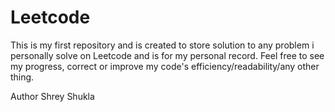 # Leetcode

This is my first repository and is created to store solution to any problem i personally solve on Leetcode and is for my personal record.
Feel free to see my progress, correct or improve my code's efficiency/readability/any other thing. 

Author
Shrey Shukla
